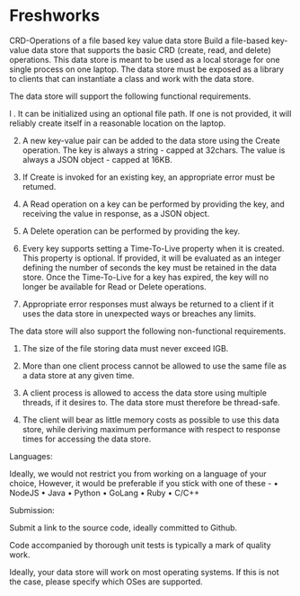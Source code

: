 # Freshworks
CRD-Operations of a file based key value data store
Build a file-based key-value data store that supports the basic CRD (create, read, and delete) operations. This data store is meant to be used as a local storage for one single process on one laptop. The data store must be exposed as a library to clients that can instantiate a class and work with the data store.

The data store will support the following functional requirements.

l . It can be initialized using an optional file path. If one is not provided, it will reliably create itself in a reasonable location on the laptop.

2.	A new key-value pair can be added to the data store using the Create operation. The key is always a string - capped at 32chars. The value is always a JSON object - capped at 16KB.

3.	If Create is invoked for an existing key, an appropriate error must be retumed.

4.	A Read operation on a key can be performed by providing the key, and receiving the value in response, as a JSON object.

5.	A Delete operation can be performed by providing the key.

6.	Every key supports setting a Time-To-Live property when it is created. This property is optional. If provided, it will be evaluated as an integer defining the number of seconds the key must be retained in the data store. Once the Time-To-Live for a key has expired, the key will no longer be available for Read or Delete operations.

7.	Appropriate error responses must always be returned to a client if it uses the data store in unexpected ways or breaches any limits.

The data store will also support the following non-functional requirements.

1.	The size of the file storing data must never exceed IGB.

2.	More than one client process cannot be allowed to use the same file as a data store at any given time.

3.	A client process is allowed to access the data store using multiple threads, if it desires to. The data store must therefore be thread-safe.

4.	The client will bear as little memory costs as possible to use this data store, while deriving maximum performance with respect to response times for accessing the data store.

Languages:

Ideally, we would not restrict you from working on a language of your choice, However, it would be preferable if you stick with one of these -
•	NodeJS
•	Java
•	Python
•	GoLang
•	Ruby
•	C/C++

Submission:

Submit a link to the source code, ideally committed to Github.

Code accompanied by thorough unit tests is typically a mark of quality work.

Ideally, your data store will work on most operating systems. If this is not the case, please specify which OSes are supported.
